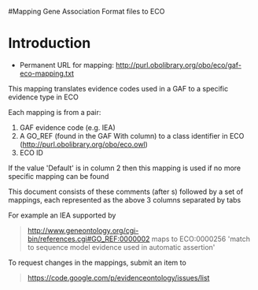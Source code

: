 #Mapping Gene Association Format files to ECO

# Introduction #

  * Permanent URL for mapping: http://purl.obolibrary.org/obo/eco/gaf-eco-mapping.txt

This mapping translates evidence codes used in a GAF to a specific evidence type in ECO

Each mapping is from a pair:
  1. GAF evidence code (e.g. IEA)
  1. A GO\_REF (found in the GAF With column) to a class identifier in ECO (http://purl.obolibrary.org/obo/eco.owl)
  1. ECO ID

If the value 'Default' is in column 2 then this mapping is used if
no more specific mapping can be found

This document consists of these comments (after s) followed by
a set of mappings, each represented as the above 3 columns separated by tabs

For example an IEA supported by
> http://www.geneontology.org/cgi-bin/references.cgi#GO_REF:0000002
maps to ECO:0000256 'match to sequence model evidence used in automatic assertion'

To request changes in the mappings, submit an item to
> https://code.google.com/p/evidenceontology/issues/list